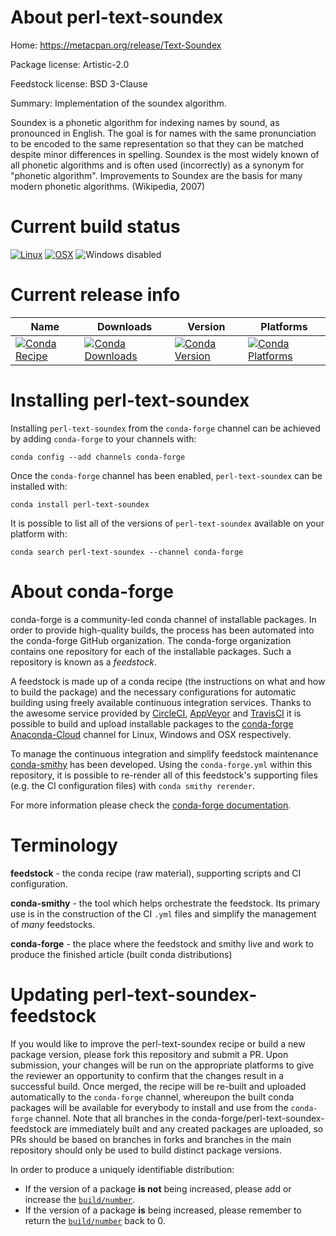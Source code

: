 About perl-text-soundex
=======================

Home: https://metacpan.org/release/Text-Soundex

Package license: Artistic-2.0

Feedstock license: BSD 3-Clause

Summary: Implementation of the soundex algorithm.

Soundex is a phonetic algorithm for indexing names by sound, as pronounced in English.
The goal is for names with the same pronunciation to be encoded to the same representation
so that they can be matched despite minor differences in spelling. Soundex is the most
widely known of all phonetic algorithms and is often used (incorrectly) as a synonym for
"phonetic algorithm". Improvements to Soundex are the basis for many modern phonetic
algorithms. (Wikipedia, 2007)


Current build status
====================

[![Linux](https://img.shields.io/circleci/project/github/conda-forge/perl-text-soundex-feedstock/master.svg?label=Linux)](https://circleci.com/gh/conda-forge/perl-text-soundex-feedstock)
[![OSX](https://img.shields.io/travis/conda-forge/perl-text-soundex-feedstock/master.svg?label=macOS)](https://travis-ci.org/conda-forge/perl-text-soundex-feedstock)
![Windows disabled](https://img.shields.io/badge/Windows-disabled-lightgrey.svg)

Current release info
====================

| Name | Downloads | Version | Platforms |
| --- | --- | --- | --- |
| [![Conda Recipe](https://img.shields.io/badge/recipe-perl--text--soundex-green.svg)](https://anaconda.org/conda-forge/perl-text-soundex) | [![Conda Downloads](https://img.shields.io/conda/dn/conda-forge/perl-text-soundex.svg)](https://anaconda.org/conda-forge/perl-text-soundex) | [![Conda Version](https://img.shields.io/conda/vn/conda-forge/perl-text-soundex.svg)](https://anaconda.org/conda-forge/perl-text-soundex) | [![Conda Platforms](https://img.shields.io/conda/pn/conda-forge/perl-text-soundex.svg)](https://anaconda.org/conda-forge/perl-text-soundex) |

Installing perl-text-soundex
============================

Installing `perl-text-soundex` from the `conda-forge` channel can be achieved by adding `conda-forge` to your channels with:

```
conda config --add channels conda-forge
```

Once the `conda-forge` channel has been enabled, `perl-text-soundex` can be installed with:

```
conda install perl-text-soundex
```

It is possible to list all of the versions of `perl-text-soundex` available on your platform with:

```
conda search perl-text-soundex --channel conda-forge
```


About conda-forge
=================

conda-forge is a community-led conda channel of installable packages.
In order to provide high-quality builds, the process has been automated into the
conda-forge GitHub organization. The conda-forge organization contains one repository
for each of the installable packages. Such a repository is known as a *feedstock*.

A feedstock is made up of a conda recipe (the instructions on what and how to build
the package) and the necessary configurations for automatic building using freely
available continuous integration services. Thanks to the awesome service provided by
[CircleCI](https://circleci.com/), [AppVeyor](https://www.appveyor.com/)
and [TravisCI](https://travis-ci.org/) it is possible to build and upload installable
packages to the [conda-forge](https://anaconda.org/conda-forge)
[Anaconda-Cloud](https://anaconda.org/) channel for Linux, Windows and OSX respectively.

To manage the continuous integration and simplify feedstock maintenance
[conda-smithy](https://github.com/conda-forge/conda-smithy) has been developed.
Using the ``conda-forge.yml`` within this repository, it is possible to re-render all of
this feedstock's supporting files (e.g. the CI configuration files) with ``conda smithy rerender``.

For more information please check the [conda-forge documentation](https://conda-forge.org/docs/).

Terminology
===========

**feedstock** - the conda recipe (raw material), supporting scripts and CI configuration.

**conda-smithy** - the tool which helps orchestrate the feedstock.
                   Its primary use is in the construction of the CI ``.yml`` files
                   and simplify the management of *many* feedstocks.

**conda-forge** - the place where the feedstock and smithy live and work to
                  produce the finished article (built conda distributions)


Updating perl-text-soundex-feedstock
====================================

If you would like to improve the perl-text-soundex recipe or build a new
package version, please fork this repository and submit a PR. Upon submission,
your changes will be run on the appropriate platforms to give the reviewer an
opportunity to confirm that the changes result in a successful build. Once
merged, the recipe will be re-built and uploaded automatically to the
`conda-forge` channel, whereupon the built conda packages will be available for
everybody to install and use from the `conda-forge` channel.
Note that all branches in the conda-forge/perl-text-soundex-feedstock are
immediately built and any created packages are uploaded, so PRs should be based
on branches in forks and branches in the main repository should only be used to
build distinct package versions.

In order to produce a uniquely identifiable distribution:
 * If the version of a package **is not** being increased, please add or increase
   the [``build/number``](https://conda.io/docs/user-guide/tasks/build-packages/define-metadata.html#build-number-and-string).
 * If the version of a package **is** being increased, please remember to return
   the [``build/number``](https://conda.io/docs/user-guide/tasks/build-packages/define-metadata.html#build-number-and-string)
   back to 0.

